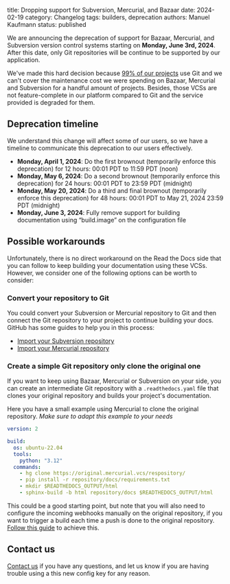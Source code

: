title: Dropping support for Subversion, Mercurial, and Bazaar
date: 2024-02-19
category: Changelog
tags: builders, deprecation
authors: Manuel Kaufmann
status: published


We are announcing the deprecation of support for Bazaar, Mercurial, and Subversion version control systems starting on **Monday, June 3rd, 2024**.
After this date, only Git repositories will be continue to be supported by our application.

We've made this hard decision because [99% of our projects](https://github.com/readthedocs/readthedocs.org/issues/8840) use Git
and we can't cover the maintenance cost we were spending on Bazaar, Mercurial and Subversion for a handful amount of projects.
Besides, those VCSs are not feature-complete in our platform compared to Git and the service provided is degraded for them.

## Deprecation timeline

We understand this change will affect some of our users, so we have a timeline to communicate this deprecation to our users effectively.

* **Monday, April 1, 2024**: Do the first brownout (temporarily enforce this deprecation) for 12 hours: 00:01 PDT to 11:59 PDT (noon)
* **Monday, May 6, 2024**: Do a second brownout (temporarily enforce this deprecation) for 24 hours: 00:01 PDT to 23:59 PDT (midnight)
* **Monday, May 20, 2024**: Do a third and final brownout (temporarily enforce this deprecation) for 48 hours: 00:01 PDT to May 21, 2024 23:59 PDT (midnight)
* **Monday, June 3, 2024**: Fully remove support for building documentation using “build.image” on the configuration file


## Possible workarounds

Unfortunately, there is no direct workaround on the Read the Docs side that you can follow to keep building your documentation using these VCSs.
However, we consider one of the following options can be worth to consider:


### Convert your repository to Git

You could convert your Subversion or Mercurial repository to Git and then connect the Git repository to your project to continue building your docs.
GitHub has some guides to help you in this process:

  * [Import your Subversion repository](https://docs.github.com/en/migrations/importing-source-code/using-the-command-line-to-import-source-code/importing-a-subversion-repository)
  * [Import your Mercurial repository](https://docs.github.com/en/migrations/importing-source-code/using-the-command-line-to-import-source-code/importing-a-mercurial-repository)


### Create a simple Git repository only clone the original one

If you want to keep using Bazaar, Mercurial or Subversion on your side,
you can create an intermediate Git repository with a `.readthedocs.yaml` file
that clones your original repository and builds your project's documentation.

Here you have a small example using Mercurial to clone the original repository.
*Make sure to adapt this example to your needs*

```yaml
version: 2

build:
  os: ubuntu-22.04
  tools:
    python: "3.12"
  commands:
    - hg clone https://original.mercurial.vcs/respository/
    - pip install -r repository/docs/requirements.txt
    - mkdir $READTHEDOCS_OUTPUT/html
    - sphinx-build -b html repository/docs $READTHEDOCS_OUTPUT/html
```

This could be a good starting point, but note that you will also need to configure the incoming webhooks manually on the original repository,
if you want to trigger a build each time a push is done to the original repository.
[Follow this guide](https://docs.readthedocs.io/en/stable/guides/setup/git-repo-manual.html) to achieve this.


## Contact us

[Contact us](https://readthedocs.org/support/) if you have any questions,
and let us know if you are having trouble using a this new config key for any reason.
